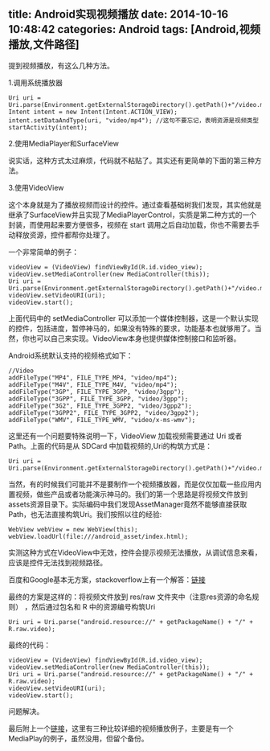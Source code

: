 title: Android实现视频播放
date: 2014-10-16 10:48:42
categories: Android
tags: [Android,视频播放,文件路径]
---

提到视频播放，有这么几种方法。

1.调用系统播放器

    Uri uri = Uri.parse(Environment.getExternalStorageDirectory().getPath()+"/video.mp4");  
    Intent intent = new Intent(Intent.ACTION_VIEW);
    intent.setDataAndType(uri, "video/mp4"); //这句不要忘记，表明资源是视频类型
    startActivity(intent);

2.使用MediaPlayer和SurfaceView

说实话，这种方式太过麻烦，代码就不粘贴了。其实还有更简单的下面的第三种方法。

3.使用VideoView

这个本身就是为了播放视频而设计的控件。通过查看基础树我们发现，其实他就是继承了SurfaceView并且实现了MediaPlayerControl，实质是第二种方式的一个封装，而使用起来要方便很多，视频在 start 调用之后自动加载，你也不需要去手动释放资源，控件都帮你处理了。

一个非常简单的例子：

    videoView = (VideoView) findViewById(R.id.video_view);
    videoView.setMediaController(new MediaController(this));
    Uri uri = Uri.parse(Environment.getExternalStorageDirectory().getPath()+"/video.mp4");
    videoView.setVideoURI(uri);
    videoView.start();

上面代码中的 setMediaController 可以添加一个媒体控制器，这是一个默认实现的控件，包括进度，暂停神马的，如果没有特殊的要求，功能基本也就够用了。当然，你也可以自己来实现。VideoView本身也提供媒体控制接口和监听器。

Android系统默认支持的视频格式如下：

    //Video
	addFileType("MP4", FILE_TYPE_MP4, "video/mp4");
    addFileType("M4V", FILE_TYPE_M4V, "video/mp4");
    addFileType("3GP", FILE_TYPE_3GPP, "video/3gpp");
    addFileType("3GPP", FILE_TYPE_3GPP, "video/3gpp");
    addFileType("3G2", FILE_TYPE_3GPP2, "video/3gpp2");
    addFileType("3GPP2", FILE_TYPE_3GPP2, "video/3gpp2");
    addFileType("WMV", FILE_TYPE_WMV, "video/x-ms-wmv");

这里还有一个问题要特殊说明一下，VideoView 加载视频需要通过 Uri 或者 Path。上面的代码是从 SDCard 中加载视频的,Uri的构筑方式是：

    Uri uri = Uri.parse(Environment.getExternalStorageDirectory().getPath()+"/video.mp4");

当然，有的时候我们可能并不是要制作一个视频播放器，而是仅仅加载一些应用内置视频，做些产品或者功能演示神马的。我们的第一个思路是将视频文件放到assets资源目录下。实际编码中我们发现AssetManager竟然不能够直接获取Path，也无法直接构筑Uri。我们按照以往的经验:

	WebView webView = new WebView(this);
	webView.loadUrl(file:///android_asset/index.html);

实测这种方式在VideoView中无效，控件会提示视频无法播放，从调试信息来看，应该是控件无法找到视频路径。

百度和Google基本无方案，stackoverflow上有一个解答：[链接](http://stackoverflow.com/questions/3746361/i-want-to-play-a-video-from-my-assets-or-raw-folder)

最终的方案是这样的：将视频文件放到 res/raw 文件夹中（注意res资源的命名规则） ，然后通过包名和 R 中的资源编号构筑Uri

    Uri uri = Uri.parse("android.resource://" + getPackageName() + "/" + R.raw.video);

最终的代码：
	
	videoView = (VideoView) findViewById(R.id.video_view);
    videoView.setMediaController(new MediaController(this));
	Uri uri = Uri.parse("android.resource://" + getPackageName() + "/" + R.raw.video);
	videoView.setVideoURI(uri);
	videoView.start();

问题解决。

最后附上一个[链接](http://www.open-open.com/lib/view/open1341754267229.html)，这里有三种比较详细的视频播放例子，主要是有一个MediaPlay的例子，虽然没用，但留个备份。